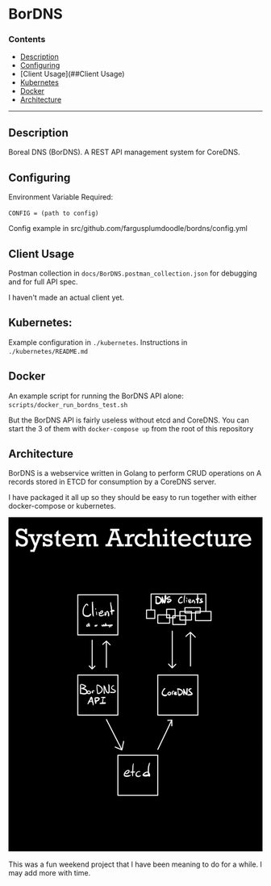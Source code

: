 
# BorDNS
### Contents
- [Description](##Description)
- [Configuring](##Configuring)
- [Client Usage](##Client Usage)
- [Kubernetes](##Kubernetes)
- [Docker](##Docker)
- [Architecture](##Architecture)

---------------------------------------------------


## Description
  Boreal DNS (BorDNS). A REST API management system for CoreDNS.

## Configuring
Environment Variable Required:

  `CONFIG = (path to config)`

Config example in src/github.com/fargusplumdoodle/bordns/config.yml

## Client Usage

Postman collection in `docs/BorDNS.postman_collection.json` for debugging
and for full API spec.

I haven't made an actual client yet.


## Kubernetes:

Example configuration in `./kubernetes`. Instructions in `./kubernetes/README.md`

## Docker
An example script for running the BorDNS API alone: `scripts/docker_run_bordns_test.sh`

But the BorDNS API is fairly useless without etcd and CoreDNS.
You can start the 3 of them with `docker-compose up`
from the root of this repository

## Architecture

BorDNS is a webservice written in Golang to perform
CRUD operations on A records stored in ETCD for consumption
by a CoreDNS server.

I have packaged it all up so they should be easy to run together
with either docker-compose or kubernetes.

![System Architecture](./docs/system-architecture.jpg)

This was a fun weekend project that I have been meaning to do for a
while. I may add more with time.


